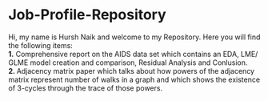 # Job-Profile-Repository
Hi, my name is Hursh Naik and welcome to my Repository. Here you will find the following items: <br>
<b>1.</b> Comprehensive report on the AIDS data set which contains an EDA, LME/ GLME model creation and comparison, Residual Analysis and Conlusion.  <br>
<b>2. </b> Adjacency matrix paper which talks about how powers of the adjacency matrix represent number of walks in a graph and which shows the existence of 3-cycles through the trace of those powers.
